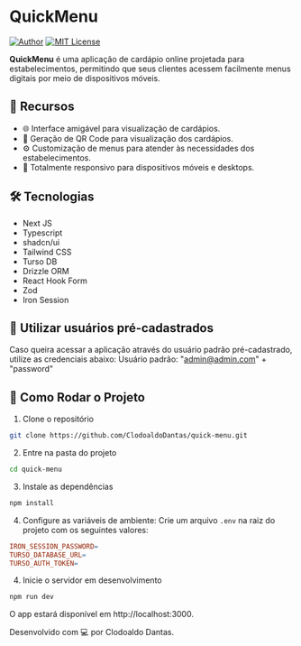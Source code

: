# QuickMenu

[![Author](https://img.shields.io/badge/author-ClodoaldoDantas-222222)](https://github.com/ClodoaldoDantas)
[![MIT License](https://img.shields.io/badge/License-MIT-222222.svg)](https://choosealicense.com/licenses/mit/)

**QuickMenu** é uma aplicação de cardápio online projetada para estabelecimentos, permitindo que seus clientes acessem facilmente menus digitais 
por meio de dispositivos móveis.

## 🚀 Recursos

- 🌐 Interface amigável para visualização de cardápios.
- 📱 Geração de QR Code para visualização dos cardápios.
- ⚙️ Customização de menus para atender às necessidades dos estabelecimentos.
- 📱 Totalmente responsivo para dispositivos móveis e desktops.

## 🛠️ Tecnologias

- Next JS
- Typescript
- shadcn/ui
- Tailwind CSS
- Turso DB
- Drizzle ORM
- React Hook Form
- Zod
- Iron Session

## 👥 Utilizar usuários pré-cadastrados 
Caso queira acessar a aplicação através do usuário padrão pré-cadastrado, utilize as credenciais abaixo:
Usuário padrão: "admin@admin.com" + "password"

## 🚀 Como Rodar o Projeto

1. Clone o repositório

```bash
git clone https://github.com/ClodoaldoDantas/quick-menu.git
```

2. Entre na pasta do projeto

```bash
cd quick-menu
```

3. Instale as dependências

```bash
npm install
```

4. Configure as variáveis de ambiente: Crie um arquivo `.env` na raiz do projeto com os seguintes valores:

```makefile
IRON_SESSION_PASSWORD=
TURSO_DATABASE_URL=
TURSO_AUTH_TOKEN=
```

4. Inicie o servidor em desenvolvimento

```bash
npm run dev
```

O app estará disponível em http://localhost:3000.

Desenvolvido com 💻 por Clodoaldo Dantas.



